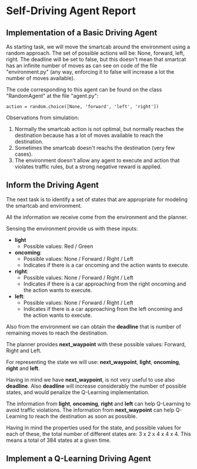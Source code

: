 <h1>Self-Driving Agent Report</h1>

<h2>Implementation of a Basic Driving Agent</h2>

As starting task, we will move the smartcab around the environment using 
a random approach. The set of possible actions will be: None, forward, 
left, right. The deadline will be set to false, but this doesn't mean
that smartcat has an infinite number of moves as can see on code of the file
"environment.py" (any way, enforcing it to false will increase a lot the
number of moves available).

The code corresponding to this agent can be found on the class 
"RandomAgent" at the file "agent.py":

```
action = random.choice([None, 'forward', 'left', 'right'])
```

Observations from simulation:

1. Normally the smartcab action is not optimal, but normally reaches the
destination because has a lot of moves available to reach the destination.
2. Sometimes the smartcab doesn't reachs the destination (very few cases).
3. The environment  doesn't allow any agent to execute and action that
violates traffic rules, but a strong negative reward is applied.

<h2>Inform the Driving Agent</h2>

The next task  is to identify a set of states that are appropriate for modeling 
the smartcab and environment. 

All the information we receive come from the environment and the planner.

Sensing the environment provide us with these inputs:

- **light**
    - Possible values: Red / Green
- **oncoming**:
    - Possible values: None / Forward / Right / Left
    - Indicates if there is a car oncoming and the action wants to execute.
- **right**:
    - Possible values: None / Forward / Right / Left
    - Indicates if there is a car approaching from the right oncoming and 
    the action wants to execute.
- **left**:
    - Possible values: None / Forward / Right / Left
    - Indicates if there is a car approaching from the left oncoming and 
    the action wants to execute.

Also from the environment we can obtain the **deadline** that is number of remaining
moves to reach the destination.

The planner provides **next_waypoint** with these possible values: Forward, Right
and Left.

For representing the state we will use: **next_waypoint**, **light**, **oncoming**, 
**right** and **left**.

Having in mind we have **next_waypoint**, is not very useful to use also **deadline**. Also
**deadline** will increase considerably the number of possible states, and would
penalize the Q-Learning implementation.

The information from **light**, **oncoming**, **right** and **left** can help Q-Learning
to avoid traffic violations. The information from **next_waypoint** can help Q-Learning
to reach the destination as soon as possible.
 
Having in mind the properties used for the state, and possible values for each of
these, the total number of different states are: 3 x 2 x 4 x 4 x 4. This means a
total of 384 states at a given time.

<h2>Implement a Q-Learning Driving Agent</h2>

<!--Observations from simulation:-->

<!--1. The smartcab always reaches the destination. The reasons are that now the-->
<!--smartcab tries to move to next waypoint suggested by planner, and also that-->
<!--has a lot of moves available.-->
<!--2. The smartcab never receives a negative reward because now information about-->
<!--light and other cars is taken into account before executing any action.-->


